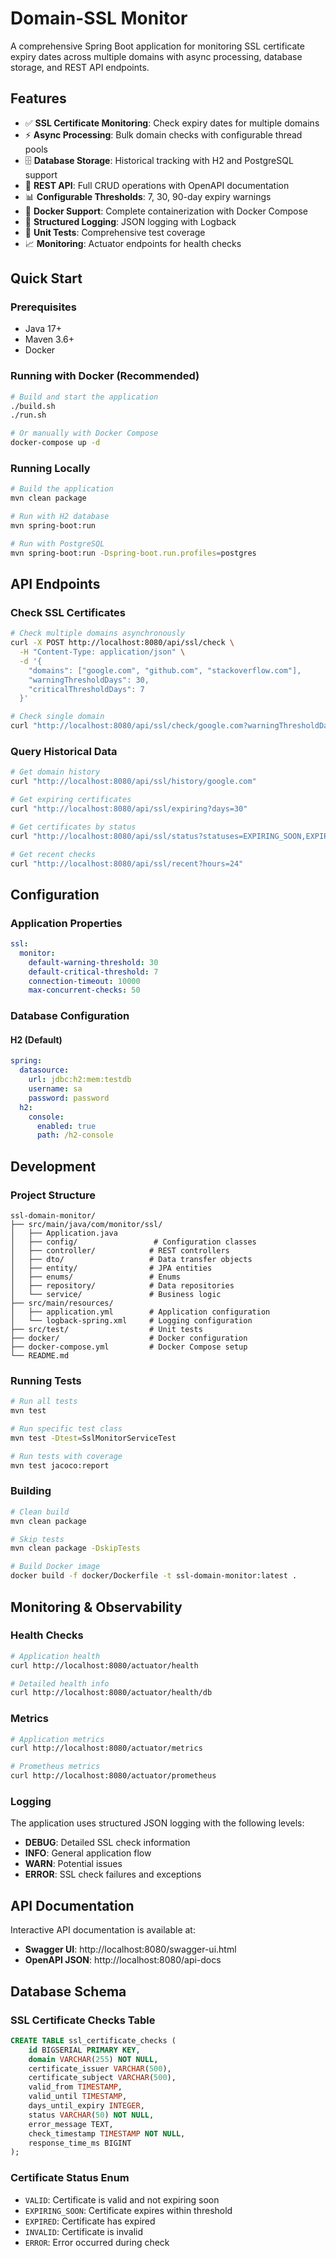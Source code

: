 # Domain-SSL Monitor

A comprehensive Spring Boot application for monitoring SSL certificate expiry dates across multiple domains with async processing, database storage, and REST API endpoints.

## Features

- ✅ **SSL Certificate Monitoring**: Check expiry dates for multiple domains
- ⚡ **Async Processing**: Bulk domain checks with configurable thread pools
- 🗄️ **Database Storage**: Historical tracking with H2 and PostgreSQL support
- 🔄 **REST API**: Full CRUD operations with OpenAPI documentation
- 📊 **Configurable Thresholds**: 7, 30, 90-day expiry warnings
- 🐳 **Docker Support**: Complete containerization with Docker Compose
- 📝 **Structured Logging**: JSON logging with Logback
- 🧪 **Unit Tests**: Comprehensive test coverage
- 📈 **Monitoring**: Actuator endpoints for health checks

## Quick Start

### Prerequisites

- Java 17+
- Maven 3.6+
- Docker

### Running with Docker (Recommended)

```bash
# Build and start the application
./build.sh
./run.sh

# Or manually with Docker Compose
docker-compose up -d
```

### Running Locally

```bash
# Build the application
mvn clean package

# Run with H2 database
mvn spring-boot:run

# Run with PostgreSQL
mvn spring-boot:run -Dspring-boot.run.profiles=postgres
```

## API Endpoints

### Check SSL Certificates

```bash
# Check multiple domains asynchronously
curl -X POST http://localhost:8080/api/ssl/check \
  -H "Content-Type: application/json" \
  -d '{
    "domains": ["google.com", "github.com", "stackoverflow.com"],
    "warningThresholdDays": 30,
    "criticalThresholdDays": 7
  }'

# Check single domain
curl "http://localhost:8080/api/ssl/check/google.com?warningThresholdDays=30&criticalThresholdDays=7"
```

### Query Historical Data

```bash
# Get domain history
curl "http://localhost:8080/api/ssl/history/google.com"

# Get expiring certificates
curl "http://localhost:8080/api/ssl/expiring?days=30"

# Get certificates by status
curl "http://localhost:8080/api/ssl/status?statuses=EXPIRING_SOON,EXPIRED"

# Get recent checks
curl "http://localhost:8080/api/ssl/recent?hours=24"
```

## Configuration

### Application Properties

```yaml
ssl:
  monitor:
    default-warning-threshold: 30
    default-critical-threshold: 7
    connection-timeout: 10000
    max-concurrent-checks: 50
```

### Database Configuration

#### H2 (Default)
```yaml
spring:
  datasource:
    url: jdbc:h2:mem:testdb
    username: sa
    password: password
  h2:
    console:
      enabled: true
      path: /h2-console
```

## Development

### Project Structure

```
ssl-domain-monitor/
├── src/main/java/com/monitor/ssl/
│   ├── Application.java
│   ├── config/                 # Configuration classes
│   ├── controller/            # REST controllers
│   ├── dto/                   # Data transfer objects
│   ├── entity/                # JPA entities
│   ├── enums/                 # Enums
│   ├── repository/            # Data repositories
│   └── service/               # Business logic
├── src/main/resources/
│   ├── application.yml        # Application configuration
│   └── logback-spring.xml     # Logging configuration
├── src/test/                  # Unit tests
├── docker/                    # Docker configuration
├── docker-compose.yml         # Docker Compose setup
└── README.md
```

### Running Tests

```bash
# Run all tests
mvn test

# Run specific test class
mvn test -Dtest=SslMonitorServiceTest

# Run tests with coverage
mvn test jacoco:report
```

### Building

```bash
# Clean build
mvn clean package

# Skip tests
mvn clean package -DskipTests

# Build Docker image
docker build -f docker/Dockerfile -t ssl-domain-monitor:latest .
```

## Monitoring & Observability

### Health Checks

```bash
# Application health
curl http://localhost:8080/actuator/health

# Detailed health info
curl http://localhost:8080/actuator/health/db
```

### Metrics

```bash
# Application metrics
curl http://localhost:8080/actuator/metrics

# Prometheus metrics
curl http://localhost:8080/actuator/prometheus
```

### Logging

The application uses structured JSON logging with the following levels:

- **DEBUG**: Detailed SSL check information
- **INFO**: General application flow
- **WARN**: Potential issues
- **ERROR**: SSL check failures and exceptions

## API Documentation

Interactive API documentation is available at:

- **Swagger UI**: http://localhost:8080/swagger-ui.html
- **OpenAPI JSON**: http://localhost:8080/api-docs

## Database Schema

### SSL Certificate Checks Table

```sql
CREATE TABLE ssl_certificate_checks (
    id BIGSERIAL PRIMARY KEY,
    domain VARCHAR(255) NOT NULL,
    certificate_issuer VARCHAR(500),
    certificate_subject VARCHAR(500),
    valid_from TIMESTAMP,
    valid_until TIMESTAMP,
    days_until_expiry INTEGER,
    status VARCHAR(50) NOT NULL,
    error_message TEXT,
    check_timestamp TIMESTAMP NOT NULL,
    response_time_ms BIGINT
);
```

### Certificate Status Enum

- `VALID`: Certificate is valid and not expiring soon
- `EXPIRING_SOON`: Certificate expires within threshold
- `EXPIRED`: Certificate has expired
- `INVALID`: Certificate is invalid
- `ERROR`: Error occurred during check



